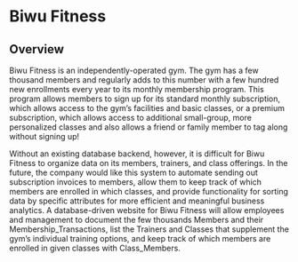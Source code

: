 # Biwu Fitness

## Overview
Biwu Fitness is an independently-operated gym. The gym has a few thousand members and regularly adds to this number with a few hundred new enrollments every year to its monthly membership program. This program allows members to sign up for its standard monthly subscription, which allows access to the gym’s facilities and basic classes, or a premium subscription, which allows access to additional small-group, more personalized classes and also allows a friend or family member to tag along without signing up!

Without an existing database backend, however, it is difficult for Biwu Fitness to organize data on its members, trainers, and class offerings. In the future, the company would like this system to automate sending out subscription invoices to members, allow them to keep track of which members are enrolled in which classes, and provide functionality for sorting data by specific attributes for more efficient and meaningful business analytics. A database-driven website for Biwu Fitness will allow employees and management to document the few thousands Members and their Membership_Transactions, list the Trainers and Classes that supplement the gym’s individual training options, and keep track of which members are enrolled in given classes with Class_Members.
